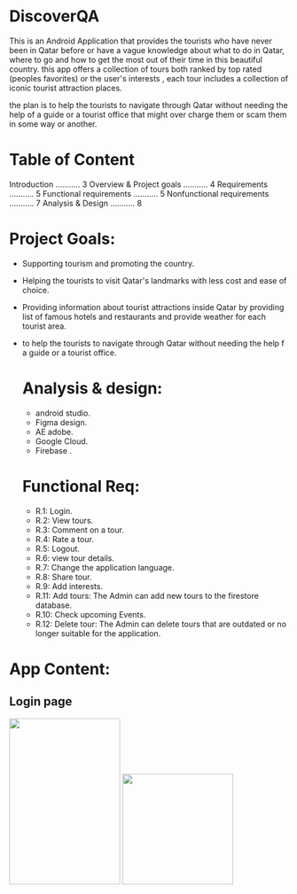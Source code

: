 # DiscoverQA

This is an Android Application that provides the tourists who have never been in Qatar before or have a vague knowledge about what to do in Qatar, where to go and how to get the most out of their time in this beautiful country. this app offers a collection of tours both ranked by top rated (peoples favorites) or the user's interests , each tour includes a collection of iconic tourist attraction places.

the plan is to help the tourists to navigate through Qatar without needing the help of a guide or a tourist office that might over charge them or scam them in some way or another.

 # Table of Content
 
Introduction ........... 3
Overview & Project goals ........... 4
Requirements  ........... 5
Functional requirements ........... 5
Nonfunctional requirements ........... 7
Analysis & Design ........... 8


# Project Goals:

-  Supporting tourism and promoting the country.
-  Helping the tourists to visit Qatar's landmarks with less cost and
   ease of choice.
-  Providing information about tourist attractions inside Qatar by providing
   list of famous hotels and restaurants and provide weather for each tourist
    area.
- to help the tourists to navigate through Qatar without needing the help f a
   guide or a tourist office.
   
   # Analysis & design:
   - android studio.
   - Figma design.
   - AE adobe.
   - Google Cloud.
   - Firebase .
   
  
  # Functional Req:
  - R.1: Login.
  - R.2: View tours.
  - R.3: Comment on a tour.
  - R.4: Rate a tour.
  - R.5: Logout.
  - R.6: view tour details.
  - R.7: Change the application language.
  - R.8: Share tour.
  - R.9: Add interests.
  - R.11: Add tours: The Admin can add new tours to the firestore database.
  - R.10: Check upcoming Events.
  - R.12: Delete tour: The Admin can delete tours that are outdated or no longer suitable
                     for the application.
  
  
   
   
# App Content:
  ## **Login page**
   <img src="https://user-images.githubusercontent.com/107422911/179891326-301a34c5-ce7b-4953-8e05-1a3682fe0e0a.png" width="200" height="300" />
    <img src="https://user-images.githubusercontent.com/107422911/179893511-16f6dc67-01da-4b92-9cfc-cc71199b1499.png" width=200 height"300" />


